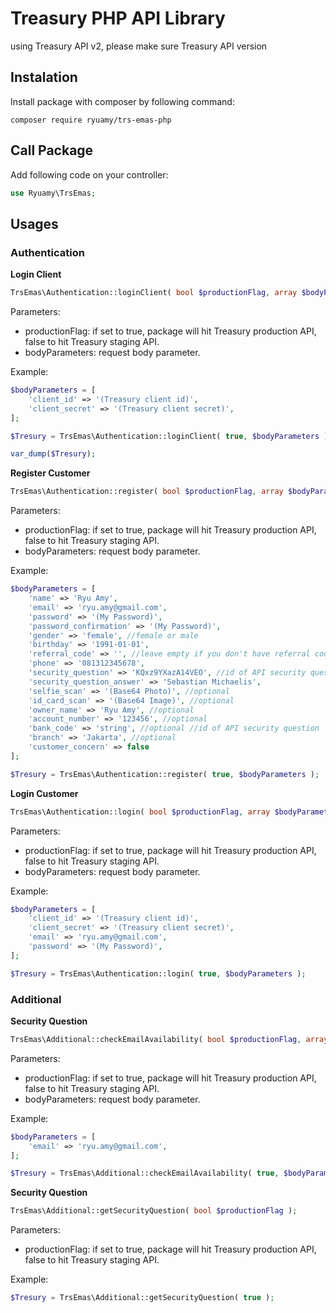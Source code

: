 # Treasury PHP API Library
using Treasury API v2, please make sure Treasury API version



## Instalation
Install package with composer by following command:
```
composer require ryuamy/trs-emas-php
```


## Call Package
Add following code on your controller:
```php
use Ryuamy\TrsEmas;
```


## Usages

### Authentication

**Login Client**
```php
TrsEmas\Authentication::loginClient( bool $productionFlag, array $bodyParameters );
```
Parameters: 
* productionFlag: if set to true, package will hit Treasury production API, false to hit Treasury staging API.
* bodyParameters: request body parameter.

Example: 
```php
$bodyParameters = [
    'client_id' => '(Treasury client id)',
    'client_secret' => '(Treasury client secret)',
];

$Tresury = TrsEmas\Authentication::loginClient( true, $bodyParameters );

var_dump($Tresury);
```

**Register Customer**
```php
TrsEmas\Authentication::register( bool $productionFlag, array $bodyParameters );
```
Parameters: 
* productionFlag: if set to true, package will hit Treasury production API, false to hit Treasury staging API.
* bodyParameters: request body parameter.

Example: 
```php
$bodyParameters = [
    'name' => 'Ryu Amy',
    'email' => 'ryu.amy@gmail.com',
    'password' => '(My Password)',
    'password_confirmation' => '(My Password)',
    'gender' => 'female', //female or male
    'birthday' => '1991-01-01',
    'referral_code' => '', //leave empty if you don't have referral code
    'phone' => '081312345678',
    'security_question' => 'KQxz9YXazA14VEO', //id of API security question
    'security_question_answer' => 'Sebastian Michaelis',
    'selfie_scan' => '(Base64 Photo)', //optional
    'id_card_scan' => '(Base64 Image)', //optional
    'owner_name' => 'Ryu Amy', //optional
    'account_number' => '123456', //optional
    'bank_code' => 'string', //optional //id of API security question
    'branch' => 'Jakarta', //optional
    'customer_concern' => false
];

$Tresury = TrsEmas\Authentication::register( true, $bodyParameters );
```

**Login Customer**
```php
TrsEmas\Authentication::login( bool $productionFlag, array $bodyParameters );
```
Parameters: 
* productionFlag: if set to true, package will hit Treasury production API, false to hit Treasury staging API.
* bodyParameters: request body parameter.

Example: 
```php
$bodyParameters = [
    'client_id' => '(Treasury client id)',
    'client_secret' => '(Treasury client secret)',
    'email' => 'ryu.amy@gmail.com',
    'password' => '(My Password)',
];

$Tresury = TrsEmas\Authentication::login( true, $bodyParameters );
```

### Additional

**Security Question**
```php
TrsEmas\Additional::checkEmailAvailability( bool $productionFlag, array $bodyParameters );
```
Parameters: 
* productionFlag: if set to true, package will hit Treasury production API, false to hit Treasury staging API.
* bodyParameters: request body parameter.

Example: 
```php
$bodyParameters = [
    'email' => 'ryu.amy@gmail.com',
];

$Tresury = TrsEmas\Additional::checkEmailAvailability( true, $bodyParameters );
```

**Security Question**
```php
TrsEmas\Additional::getSecurityQuestion( bool $productionFlag );
```
Parameters: 
* productionFlag: if set to true, package will hit Treasury production API, false to hit Treasury staging API.

Example: 
```php
$Tresury = TrsEmas\Additional::getSecurityQuestion( true );
```